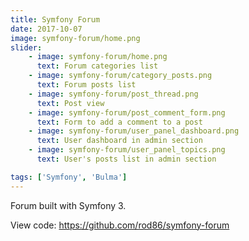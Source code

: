 ```yaml
---
title: Symfony Forum
date: 2017-10-07
image: symfony-forum/home.png
slider:
    - image: symfony-forum/home.png
      text: Forum categories list
    - image: symfony-forum/category_posts.png
      text: Forum posts list 
    - image: symfony-forum/post_thread.png
      text: Post view
    - image: symfony-forum/post_comment_form.png
      text: Form to add a comment to a post
    - image: symfony-forum/user_panel_dashboard.png
      text: User dashboard in admin section
    - image: symfony-forum/user_panel_topics.png
      text: User's posts list in admin section

tags: ['Symfony', 'Bulma']
---
```


Forum built with Symfony 3.


View code: https://github.com/rod86/symfony-forum